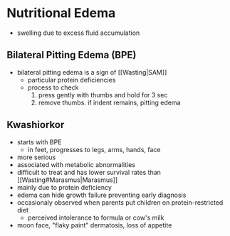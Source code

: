 # Nutritional Edema
- swelling due to excess fluid accumulation
## Bilateral Pitting Edema (BPE)
- bilateral pitting edema is a sign of [[Wasting|SAM]]
	- particular protein deficiencies
	- process to check
		1. press gently with thumbs and hold for 3 sec
		2. remove thumbs. if indent remains, pitting edema
## Kwashiorkor
- starts with BPE
	- in feet, progresses to legs, arms, hands, face
- more serious
- associated with metabolic abnormalities
- difficult to treat and has lower survival rates than [[Wasting#Marasmus|Marasmus]]
- mainly due to protein deficiency
- edema can hide growth failure preventing early diagnosis
- occasionaly observed when parents put children on protein-restricted diet
	- perceived intolerance to formula or cow's milk
- moon face, "flaky paint" dermatosis, loss of appetite